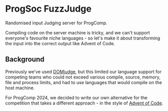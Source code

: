 # ProgSoc FuzzJudge

Randomised input Judging server for ProgComp.

Compiling code on the server machine is tricky, and we can't support everyone's favourite niche languages - so let's make it about transforming the input into the correct output like Advent of Code.

## Background

Previously we've used [DOMjudge](https://www.domjudge.org), but this limited our language support for competing teams who could not exceed various compile, source, memory, file and process limits, and had to use languages that would compile on the host machine.

For ProgComp 2024, we decided to write our own alternative for the competition that takes a different approach - in the style of [Advent of Code](https://adventofcode.com/).
